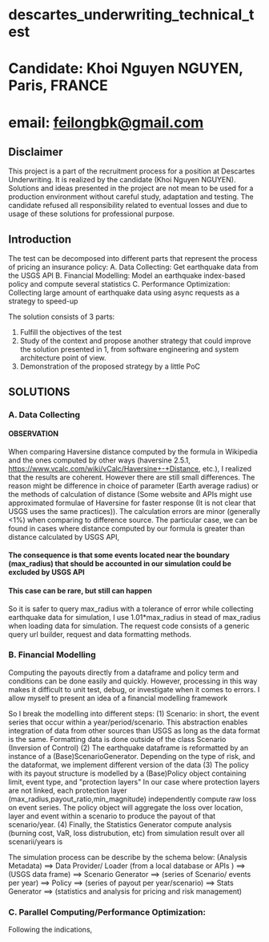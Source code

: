 # descartes_underwriting_technical_test
# Candidate: Khoi Nguyen NGUYEN, Paris, FRANCE
# email: feilongbk@gmail.com
## Disclaimer
This project is a part of the recruitment process for a position at Descartes Underwriting.
It is realized by the candidate (Khoi Nguyen NGUYEN).
Solutions and ideas presented in the project are not mean to be used for a production environment without careful study, adaptation and testing. The candidate refused all responsibility related to eventual losses and due to usage of these solutions for professional purpose.

## Introduction
The test can be decomposed into different parts that represent the process of pricing an insurance policy:
A. Data Collecting: Get earthquake data from the USGS API
B. Financial Modelling: Model an earthquake index-based policy and compute several statistics
C. Performance Optimization: Collecting large amount of earthquake data using async requests as a strategy to speed-up 

The solution consists of 3 parts:
1. Fulfill the objectives of the test
2. Study of the context and propose another strategy that could improve the solution presented in 1, from software engineering and system architecture point of view.
3. Demonstration of the proposed strategy by a little PoC

## SOLUTIONS
### A. Data Collecting
#### OBSERVATION
When comparing Haversine distance computed by the formula in Wikipedia and the ones computed by other ways (haversine 2.5.1, https://www.vcalc.com/wiki/vCalc/Haversine+-+Distance, etc.), I realized that the results are coherent. However there are still small differences.
The reason might be difference in  choice of parameter (Earth average radius)  or the methods of calculation of distance (Some website and APIs might use approximated formulae of Haversine for faster response (It is not clear that USGS uses the same practices)).
The calculation errors are minor (generally <1%) when comparing to difference source.
The particular case, we can be found in cases where distance computed by our formula is greater than distance calculated by USGS API, 
#### The consequence is that some events located near the boundary (max_radius) that should be accounted in our simulation could be excluded by USGS API
#### This case can be rare, but still can happen
So it is safer to query max_radius with a tolerance of error while collecting earthquake data for simulation, I use 1.01*max_radius in stead of max_radius when loading data for simulation.
The request code consists of a generic query url builder, request and data formatting methods.

### B. Financial Modelling
Computing the payouts directly from a dataframe and policy term and conditions can be done easily and quickly. However, processing in this way makes it difficult to unit test, debug, or investigate when it comes to errors.
I allow myself to present an idea of a financial modelling framework 

So I break the modelling into different steps:
(1) Scenario: in short, the event series that occur within a year/period/scenario. This abstraction enables integration of data from other sources than USGS as long as the data format is the same. Formatting data is done outside of the class Scenario (Inversion of Control)
(2) The earthquake dataframe is reformatted by an instance of a (Base)ScenarioGenerator. Depending on the type of risk, and the dataformat, we implement different version of the data
(3) The policy with its payout structure is modelled by a (Base)Policy object containing limit, event type, and "protection layers"
In our case where protection layers are not linked, each protection layer (max_radius,payout_ratio,min_magnitude) independently compute raw loss on event series.
The policy object will aggregate the loss over location, layer and event within a scenario to produce the payout of that scenario/year.
(4) Finally, the Statistics Generator compute analysis (burning cost, VaR, loss distrubution, etc) from simulation result over all scenarii/years is 

The simulation process can be describe by the schema below:
(Analysis Metadata) 
==> Data Provider/ Loader (from a local database or APIs ) ==> (USGS data frame) 
==> Scenario Generator ==> (series of Scenario/ events per year) 
==> Policy ==> (series of payout per year/scenario) 
==> Stats Generator ==> (statistics and analysis for pricing and risk management)

### C. Parallel Computing/Performance Optimization:
Following the indications, 




 

